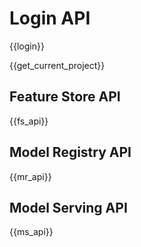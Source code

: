 # Login API

{{login}}

{{get_current_project}}

## Feature Store API

{{fs_api}}

## Model Registry API

{{mr_api}}

## Model Serving API

{{ms_api}}